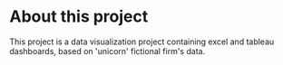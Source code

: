 # About this project

This project is a data visualization project containing excel and tableau dashboards, based on 'unicorn' fictional firm's data.